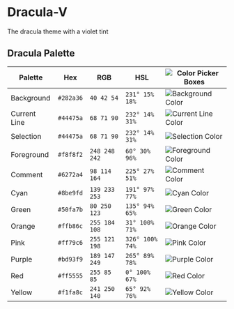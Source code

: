 # Dracula-V
The dracula theme with a violet tint

## Dracula Palette

Palette      | Hex       | RGB           | HSL             | ![Color Picker Boxes](https://draculatheme.com/static/img/color-boxes/eyedropper.png)
---          | ---       | ---           | ---             | ---
Background   | `#282a36` | `40 42 54`    | `231° 15% 18%`  | ![Background Color](https://draculatheme.com/static/img/color-boxes/background.png)
Current Line | `#44475a` | `68 71 90`    | `232° 14% 31%`  | ![Current Line Color](https://draculatheme.com/static/img/color-boxes/current_line.png)
Selection    | `#44475a` | `68 71 90`    | `232° 14% 31%`  | ![Selection Color](https://draculatheme.com/static/img/color-boxes/selection.png)
Foreground   | `#f8f8f2` | `248 248 242` | `60° 30% 96%`   | ![Foreground Color](https://draculatheme.com/static/img/color-boxes/foreground.png)
Comment      | `#6272a4` | `98 114 164`  | `225° 27% 51%`  | ![Comment Color](https://draculatheme.com/static/img/color-boxes/comment.png)
Cyan         | `#8be9fd` | `139 233 253` | `191° 97% 77%`  | ![Cyan Color](https://draculatheme.com/static/img/color-boxes/cyan.png)
Green        | `#50fa7b` | `80 250 123`  | `135° 94% 65%`  | ![Green Color](https://draculatheme.com/static/img/color-boxes/green.png)
Orange       | `#ffb86c` | `255 184 108` | `31° 100% 71%`  | ![Orange Color](https://draculatheme.com/static/img/color-boxes/orange.png)
Pink         | `#ff79c6` | `255 121 198` | `326° 100% 74%` | ![Pink Color](https://draculatheme.com/static/img/color-boxes/pink.png)
Purple       | `#bd93f9` | `189 147 249` | `265° 89% 78%`  | ![Purple Color](https://draculatheme.com/static/img/color-boxes/purple.png)
Red          | `#ff5555` | `255 85 85`   | `0° 100% 67%`   | ![Red Color](https://draculatheme.com/static/img/color-boxes/red.png)
Yellow       | `#f1fa8c` | `241 250 140` | `65° 92% 76%`   | ![Yellow Color](https://draculatheme.com/static/img/color-boxes/yellow.png)